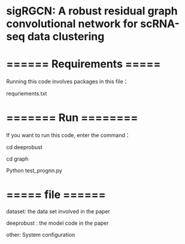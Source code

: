 # sigRGCN: A robust residual graph convolutional network for scRNA-seq data clustering
# ====== Requirements =====

Running this code involves packages in this file：

requriements.txt


# ======= Run ========

If you want to run this code, enter the command：

cd deeprobust

cd graph

Python  test_prognn.py

# ===== file ======

dataset:   the data set involved in the paper

deeprobust :  the model code in the paper

other: System configuration

